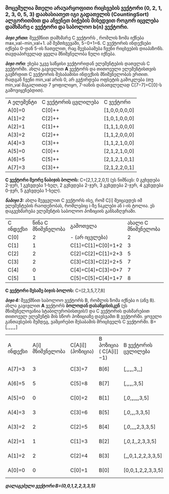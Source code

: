 ### მოცემულია მთელი არაუარყოფითი რიცხვების ვექტორი (0, 2, 1, 2, 3, 0, 5, 3) დაახასიათეთ იგი გადათვლის (CountingSort) ალგორითმით და აჩვენეთ ბიჭების მიხედვით როგორ იცვლება დამხმარე c ვექტორი და საბოლოო b(n) ვექტორი.

**_ბიჯი ერთი:_** შევქმნით დამხმარე C ვექტორს , რომლის ზომა იქნება max_val−min_val+1. ამ შემთხვევაში, 5−0+1=6. C ვექტორის ინდექსები იქნება 0-დან 5-ის ჩათვლით, რაც შეესაბამება ჩვენი რიცხვების დიაპაზონს. თავდაპირველად ყველა მნიშვნელობა ნული იქნება.

**_ბიჯი ორი:_** ეხება უკვე საწყისი ვექტორიდან ელემენტების დათვლას C ვექტორში.
ახლა გავივლით **A** ვექტორს და თითოეული ელემენტისთვის გავზრდით C ვექტორის შესაბამისი ინდექსის მნიშვნელობას ერთით. რადგან ჩვენი min_val არის 0, არ გვჭირდება ოფსეტის გამოკლება (თუ min_val მაგალითად 7 ყოფილიყო, 7-იანის დასათვლელად C[7−7]=C[0]-ს გამოვიყენებდით).

|            |                     |               |
| ---------- | ------------------- | ------------- |
| A ელემენტი | C ვექტორის ცვლილება | C ვექტორი     |
| A[0]=0     | C[0]++              | [1,0,0,0,0,0] |
| A[1]=2     | C[2]++              | [1,0,1,0,0,0] |
| A[2]=1     | C[1]++              | [1,1,1,0,0,0] |
| A[3]=2     | C[2]++              | [1,1,2,0,0,0] |
| A[4]=3     | C[3]++              | [1,1,2,1,0,0] |
| A[5]=0     | C[0]++              | [2,1,2,1,0,0] |
| A[6]=5     | C[5]++              | [2,1,2,1,0,1] |
| A[7]=3     | C[3]++              | [2,1,2,2,0,1] |

**C ვექტორი მეორე ნაბიჯის ბოლოს:** C=[2,1,2,2,0,1] (ეს ნიშნავს: 0 გვხვდება 2-ჯერ, 1 გვხვდება 1-ხელ, 2 გვხვდება 2-ჯერ, 3 გვხვდება 2-ჯერ, 4 გვხვდება 0-ჯერ, 5 გვხვდება 1-ხელ).

**_ნაბიჯი 3:_**
ახლა შევცვლით C ვექტორს ისე, რომ C[i] შეიცავდეს იმ ელემენტების რაოდენობას, რომლებიც i-ზე ნაკლები ან i-ის ტოლია. ეს დაგვეხმარება ელემენტის საბოლოო პოზიციის განსაზღვრაში.

|           |                    |                    |                     |     |
| --------- | ------------------ | ------------------ | ------------------- | --- |
| C ინდექსი | წინა C მნიშვნელობა | გამოთვლა           | ახალი C მნიშვნელობა |     |
| C[0]      | 2                  | - (არ იცვლება)     | 2                   |     |
| C[1]      | 1                  | C[1]=C[1]+C[0]=1+2 | 3                   |     |
| C[2]      | 2                  | C[2]=C[2]+C[1]=2+3 | 5                   |     |
| C[3]      | 2                  | C[3]=C[3]+C[2]=2+5 | 7                   |     |
| C[4]      | 0                  | C[4]=C[4]+C[3]=0+7 | 7                   |     |
| C[5]      | 1                  | C[5]=C[5]+C[4]=1+7 | 8                   |     |

**C ვექტორი მესამე ბიჯის ბოლოს:** C=[2,3,5,7,7,8]

**_ბიჯი 4:_**
შევქმნით საბოლოო ვექტორს B, რომლის ზომა იქნება n (ანუ 8). ახლა გავივლით **A** ვექტორს **ბოლოდან დასაწყისისკენ** (ეს მნიშვნელოვანია სტაბილურობისთვის!) და C ვექტორის დახმარებით თითოეულ ელემენტს მის სწორ პოზიციაზე დავსვამთ B ვექტორში. ყოველი განთავსების შემდეგ, ვამცირებთ შესაბამის მრიცხველს C ვექტორში.
B=[_,_,_,_,_,_,_,_]

|           |                  |                   |                        |                     |                     |     |
| --------- | ---------------- | ----------------- | ---------------------- | ------------------- | ------------------- | --- |
| A ინდექსი | A[i] მნიშვნელობა | C[A[i]] (პოზიცია) | B პოზიცია ( C[A[i]]−1) | B ვექტორის ცვლილება | C ვექტორის ცვლილება |     |
| A[7]=3    | 3                | C[3]=7            | B[6]                   | [_,_,_,_,_,_,3,_]   | C[3] ხდება 6        |     |
| A[6]=5    | 5                | C[5]=8            | B[7]                   | [_,_,_,_,_,_,3,5]   | C[5] ხდება 7        |     |
| A[5]=0    | 0                | C[0]=2            | B[1]                   | [_,0,_,_,_,_,3,5]   | C[0] ხდება 1        |     |
| A[4]=3    | 3                | C[3]=6            | B[5]                   | [_,0,_,_,_,3,3,5]   | C[3] ხდება 5        |     |
| A[3]=2    | 2                | C[2]=5            | B[4]                   | [_,0,_,_,2,3,3,5]   | C[2] ხდება 4        |     |
| A[2]=1    | 1                | C[1]=3            | B[2]                   | [_,0,1,_,2,3,3,5]   | C[1] ხდება 2        |     |
| A[1]=2    | 2                | C[2]=4            | B[3]                   | [_,0,1,2,2,3,3,5]   | C[2] ხდება 3        |     |
| A[0]=0    | 0                | C[0]=1            | B[0]                   | [0,0,1,2,2,3,3,5]   | C[0] ხდება 0        |     |

**_დალაგებული ვექტორი B=(0,0,1,2,2,3,3,5)_**
